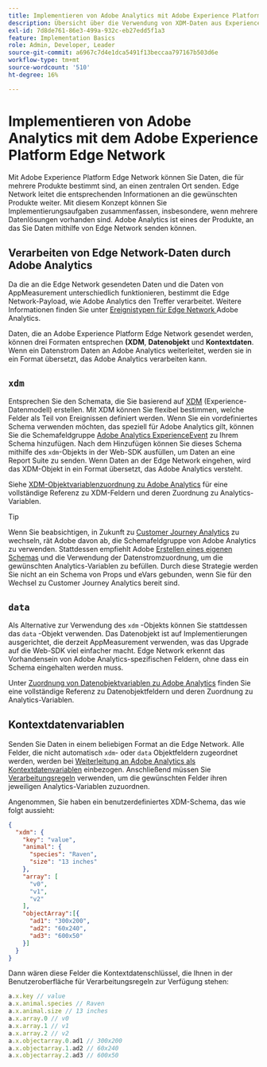 ```yaml
---
title: Implementieren von Adobe Analytics mit Adobe Experience Platform Edge
description: Übersicht über die Verwendung von XDM-Daten aus Experience Platform in Adobe Analytics
exl-id: 7d8de761-86e3-499a-932c-eb27edd5f1a3
feature: Implementation Basics
role: Admin, Developer, Leader
source-git-commit: a6967c7d4e1dca5491f13beccaa797167b503d6e
workflow-type: tm+mt
source-wordcount: '510'
ht-degree: 16%

---
```


# Implementieren von Adobe Analytics mit dem Adobe Experience Platform Edge Network

Mit Adobe Experience Platform Edge Network können Sie Daten, die für mehrere Produkte bestimmt sind, an einen zentralen Ort senden. Edge Network leitet die entsprechenden Informationen an die gewünschten Produkte weiter. Mit diesem Konzept können Sie Implementierungsaufgaben zusammenfassen, insbesondere, wenn mehrere Datenlösungen vorhanden sind. Adobe Analytics ist eines der Produkte, an das Sie Daten mithilfe von Edge Network senden können.

## Verarbeiten von Edge Network-Daten durch Adobe Analytics

Da die an die Edge Network gesendeten Daten und die Daten von AppMeasurement unterschiedlich funktionieren, bestimmt die Edge Network-Payload, wie Adobe Analytics den Treffer verarbeitet. Weitere Informationen finden Sie unter [Ereignistypen für Edge Network ](hit-types.md) Adobe Analytics.

Daten, die an Adobe Experience Platform Edge Network gesendet werden, können drei Formaten entsprechen **(XDM**, **Datenobjekt** und **Kontextdaten**. Wenn ein Datenstrom Daten an Adobe Analytics weiterleitet, werden sie in ein Format übersetzt, das Adobe Analytics verarbeiten kann.

## `xdm`

Entsprechen Sie den Schemata, die Sie basierend auf [XDM](https://experienceleague.adobe.com/de/docs/experience-platform/xdm/home) (Experience-Datenmodell) erstellen. Mit XDM können Sie flexibel bestimmen, welche Felder als Teil von Ereignissen definiert werden. Wenn Sie ein vordefiniertes Schema verwenden möchten, das speziell für Adobe Analytics gilt, können Sie die Schemafeldgruppe [Adobe Analytics ExperienceEvent](https://experienceleague.adobe.com/de/docs/experience-platform/xdm/field-groups/event/analytics-full-extension) zu Ihrem Schema hinzufügen. Nach dem Hinzufügen können Sie dieses Schema mithilfe des `xdm`-Objekts in der Web-SDK ausfüllen, um Daten an eine Report Suite zu senden. Wenn Daten an der Edge Network eingehen, wird das XDM-Objekt in ein Format übersetzt, das Adobe Analytics versteht.

Siehe [XDM-Objektvariablenzuordnung zu Adobe Analytics](xdm-var-mapping.md) für eine vollständige Referenz zu XDM-Feldern und deren Zuordnung zu Analytics-Variablen.

>[!TIP]
>
>Wenn Sie beabsichtigen, in Zukunft zu [Customer Journey Analytics](https://experienceleague.adobe.com/de/docs/analytics-platform/using/cja-landing) zu wechseln, rät Adobe davon ab, die Schemafeldgruppe von Adobe Analytics zu verwenden. Stattdessen empfiehlt Adobe [Erstellen eines eigenen Schemas](https://experienceleague.adobe.com/de/docs/analytics-platform/using/compare-aa-cja/upgrade-to-cja/schema/cja-upgrade-schema-architect) und die Verwendung der Datenstromzuordnung, um die gewünschten Analytics-Variablen zu befüllen. Durch diese Strategie werden Sie nicht an ein Schema von Props und eVars gebunden, wenn Sie für den Wechsel zu Customer Journey Analytics bereit sind.

## `data`

Als Alternative zur Verwendung des `xdm` -Objekts können Sie stattdessen das `data` -Objekt verwenden. Das Datenobjekt ist auf Implementierungen ausgerichtet, die derzeit AppMeasurement verwenden, was das Upgrade auf die Web-SDK viel einfacher macht. Edge Network erkennt das Vorhandensein von Adobe Analytics-spezifischen Feldern, ohne dass ein Schema eingehalten werden muss.

Unter [Zuordnung von Datenobjektvariablen zu Adobe Analytics](data-var-mapping.md) finden Sie eine vollständige Referenz zu Datenobjektfeldern und deren Zuordnung zu Analytics-Variablen.

## Kontextdatenvariablen

Senden Sie Daten in einem beliebigen Format an die Edge Network. Alle Felder, die nicht automatisch `xdm`- oder `data` Objektfeldern zugeordnet werden, werden bei [ Weiterleitung an Adobe Analytics als Kontextdatenvariablen](/help/implement/vars/page-vars/contextdata.md) einbezogen. Anschließend müssen Sie [Verarbeitungsregeln](/help/admin/tools/manage-rs/edit-settings/general/processing-rules/pr-overview.md) verwenden, um die gewünschten Felder ihren jeweiligen Analytics-Variablen zuzuordnen.

Angenommen, Sie haben ein benutzerdefiniertes XDM-Schema, das wie folgt aussieht:

```json
{
  "xdm": {
    "key": "value",
    "animal": {
      "species": "Raven",
      "size": "13 inches"
    },
    "array": [
      "v0",
      "v1",
      "v2"
    ],
    "objectArray":[{
      "ad1": "300x200",
      "ad2": "60x240",
      "ad3": "600x50"
    }]
  }
}
```

Dann wären diese Felder die Kontextdatenschlüssel, die Ihnen in der Benutzeroberfläche für Verarbeitungsregeln zur Verfügung stehen:

```javascript
a.x.key // value
a.x.animal.species // Raven
a.x.animal.size // 13 inches
a.x.array.0 // v0
a.x.array.1 // v1
a.x.array.2 // v2
a.x.objectarray.0.ad1 // 300x200
a.x.objectarray.1.ad2 // 60x240
a.x.objectarray.2.ad3 // 600x50
```
